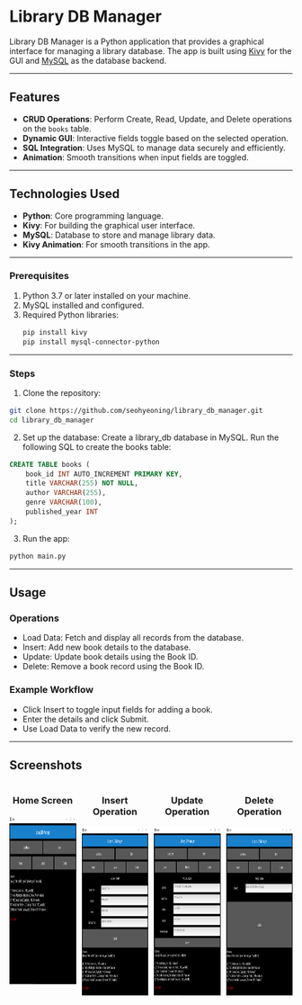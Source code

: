 # Library DB Manager

Library DB Manager is a Python application that provides a graphical interface for managing a library database. The app is built using [Kivy](https://kivy.org/) for the GUI and [MySQL](https://www.mysql.com/) as the database backend.

---

## Features

- **CRUD Operations**: Perform Create, Read, Update, and Delete operations on the `books` table.
- **Dynamic GUI**: Interactive fields toggle based on the selected operation.
- **SQL Integration**: Uses MySQL to manage data securely and efficiently.
- **Animation**: Smooth transitions when input fields are toggled.

---

## Technologies Used

- **Python**: Core programming language.
- **Kivy**: For building the graphical user interface.
- **MySQL**: Database to store and manage library data.
- **Kivy Animation**: For smooth transitions in the app.

---

### Prerequisites
1. Python 3.7 or later installed on your machine.
2. MySQL installed and configured.
3. Required Python libraries:
   ```bash
   pip install kivy
   pip install mysql-connector-python
   
---

### Steps
1. Clone the repository:
```bash
git clone https://github.com/seohyeoning/library_db_manager.git
cd library_db_manager
```

2. Set up the database:
Create a library_db database in MySQL.
Run the following SQL to create the books table:
```sql
CREATE TABLE books (
    book_id INT AUTO_INCREMENT PRIMARY KEY,
    title VARCHAR(255) NOT NULL,
    author VARCHAR(255),
    genre VARCHAR(100),
    published_year INT
);
 ```

3. Run the app:
```bash
python main.py
```

---

## Usage
### Operations
- Load Data: Fetch and display all records from the database.
- Insert: Add new book details to the database.
- Update: Update book details using the Book ID.
- Delete: Remove a book record using the Book ID.
### Example Workflow
- Click Insert to toggle input fields for adding a book.
- Enter the details and click Submit.
- Use Load Data to verify the new record.

---
## Screenshots

<div style="display: flex; flex-wrap: wrap; gap: 10px;">

<div style="flex: 1; text-align: center;">
    <h3>Home Screen</h3>
    <img src="./Image/dbhome.PNG" width="300" height="300"/>
</div>

<div style="flex: 1; text-align: center;">
    <h3>Insert Operation</h3>
    <img src="./Image/dbinsert.PNG" width="300" height="300"/>
</div>

<div style="flex: 1; text-align: center;">
    <h3>Update Operation</h3>
    <img src="./Image/dbupdate.PNG" width="300" height="300"/>
</div>

<div style="flex: 1; text-align: center;">
    <h3>Delete Operation</h3>
    <img src="./Image/dbdelete.PNG" width="300" height="300"/>
</div>

</div>
